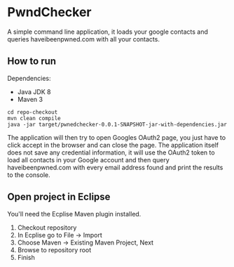 # PwndChecker
A simple command line application, it loads your google contacts and queries haveibeenpwned.com with all your contacts.

## How to run
Dependencies:
* Java JDK 8
* Maven 3

```
cd repo-checkout
mvn clean compile
java -jar target/pwnedchecker-0.0.1-SNAPSHOT-jar-with-dependencies.jar
```
The application will then try to open Googles OAuth2 page, you just have to click accept in the browser and can close the page. The application itself does not save any credential information, it will use the OAuth2 token to load all contacts in your Google account and then query haveibeenpwned.com with every email address found and print the results to the console.

## Open project in Eclipse 
You'll need the Ecplise Maven plugin installed.
1. Checkout repository
2. In Ecplise go to File -> Import
3. Choose Maven -> Existing Maven Project, Next
4. Browse to repository root
5. Finish
